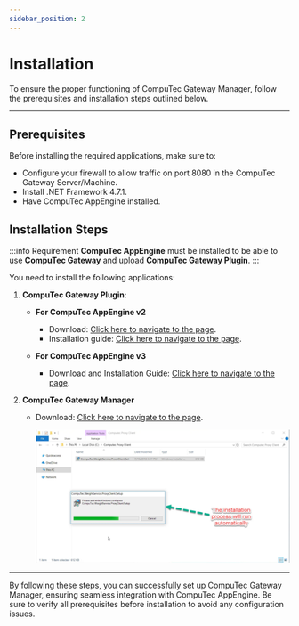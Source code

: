 ```yaml
---
sidebar_position: 2
---
```


# Installation

To ensure the proper functioning of CompuTec Gateway Manager, follow the prerequisites and installation steps outlined below.

---

## Prerequisites

Before installing the required applications, make sure to:

- Configure your firewall to allow traffic on port 8080 in the CompuTec Gateway Server/Machine.
- Install .NET Framework 4.7.1.
- Have CompuTec AppEngine installed.

## Installation Steps

:::info Requirement
    **CompuTec AppEngine** must be installed to be able to use **CompuTec Gateway** and upload **CompuTec Gateway Plugin**.
:::

You need to install the following applications:

1. **CompuTec Gateway Plugin**:

    - **For CompuTec AppEngine v2**
        - Download: [Click here to navigate to the page](https://learn.computec.one/docs/labels/releases/download/#appengine-computec-labels-plugin).
        - Installation guide: [Click here to navigate to the page](https://learn.computec.one/docs/appengine/administrators-guide/configuration-and-administration/overview/#plugins).

    - **For CompuTec AppEngine v3**
        - Download and Installation Guide: [Click here to navigate to the page](https://learn.computec.one/docs/appengine/next/administrators-guide/configuration-and-administration/plugins/overview/).

2. **CompuTec Gateway Manager**

    - Download: [Click here to navigate to the page](https://learn.computec.one/docs/labels/releases/download/#computec-gateway-service).

        ![Installation](./media/installation.png)

---
By following these steps, you can successfully set up CompuTec Gateway Manager, ensuring seamless integration with CompuTec AppEngine. Be sure to verify all prerequisites before installation to avoid any configuration issues.
